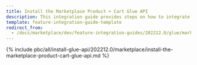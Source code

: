 ```yaml
---
title: Install the Marketplace Product + Cart Glue API
description: This integration guide provides steps on how to integrate the Marketplace Product + Cart Glue API feature into a Spryker project.
template: feature-integration-guide-template
redirect_from:
  - /docs/marketplace/dev/feature-integration-guides/202212.0/glue/marketplace-product-cart-feature-integration.html
---
```


{% include pbc/all/install-glue-api/202212.0/marketplace/install-the-marketplace-product-cart-glue-api.md %} <!-- To edit, see /_includes/pbc/all/install-glue-api/202212.0/marketplace/install-the-marketplace-product-cart-glue-api.md -->
